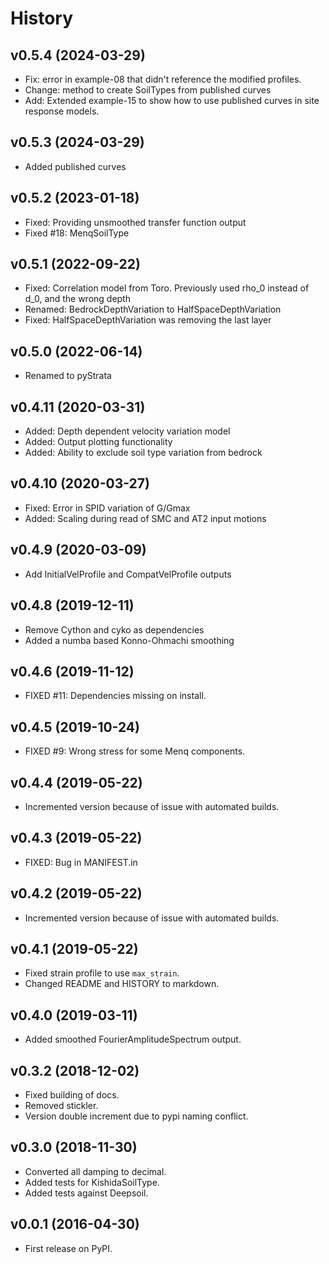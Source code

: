 # History

## v0.5.4 (2024-03-29)

-   Fix: error in example-08 that didn't reference the modified profiles.
-   Change: method to create SoilTypes from published curves
-   Add: Extended example-15 to show how to use published curves in site response models.

## v0.5.3 (2024-03-29)

-   Added published curves

## v0.5.2 (2023-01-18)

-   Fixed: Providing unsmoothed transfer function output
-   Fixed #18: MenqSoilType

## v0.5.1 (2022-09-22)

-   Fixed: Correlation model from Toro. Previously used rho_0 instead of
    d_0, and the wrong depth
-   Renamed: BedrockDepthVariation to HalfSpaceDepthVariation
-   Fixed: HalfSpaceDepthVariation was removing the last layer

## v0.5.0 (2022-06-14)

-   Renamed to pyStrata

## v0.4.11 (2020-03-31)

-   Added: Depth dependent velocity variation model
-   Added: Output plotting functionality
-   Added: Ability to exclude soil type variation from bedrock

## v0.4.10 (2020-03-27)

-   Fixed: Error in SPID variation of G/Gmax
-   Added: Scaling during read of SMC and AT2 input motions

## v0.4.9 (2020-03-09)

-   Add InitialVelProfile and CompatVelProfile outputs

## v0.4.8 (2019-12-11)

-   Remove Cython and cyko as dependencies
-   Added a numba based Konno-Ohmachi smoothing

## v0.4.6 (2019-11-12)

-   FIXED #11: Dependencies missing on install.

## v0.4.5 (2019-10-24)

-   FIXED #9: Wrong stress for some Menq components.

## v0.4.4 (2019-05-22)

-   Incremented version because of issue with automated builds.

## v0.4.3 (2019-05-22)

-   FIXED: Bug in MANIFEST.in

## v0.4.2 (2019-05-22)

-   Incremented version because of issue with automated builds.

## v0.4.1 (2019-05-22)

-   Fixed strain profile to use `max_strain`.
-   Changed README and HISTORY to markdown.

## v0.4.0 (2019-03-11)

-   Added smoothed FourierAmplitudeSpectrum output.

## v0.3.2 (2018-12-02)

-   Fixed building of docs.
-   Removed stickler.
-   Version double increment due to pypi naming conflict.

## v0.3.0 (2018-11-30)

-   Converted all damping to decimal.
-   Added tests for KishidaSoilType.
-   Added tests against Deepsoil.

## v0.0.1 (2016-04-30)

-   First release on PyPI.
